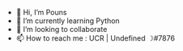 - 👋 Hi, I’m Pouns
- 🌱 I’m currently learning Python
- 💞️ I’m looking to collaborate
- 📫 How to reach me : UCR | Undefined ☽#7876

<!---
PounsLikePython/PounsLikePython is a ✨ special ✨ repository because its `README.md` (this file) appears on your GitHub profile.
You can click the Preview link to take a look at your changes.
--->
